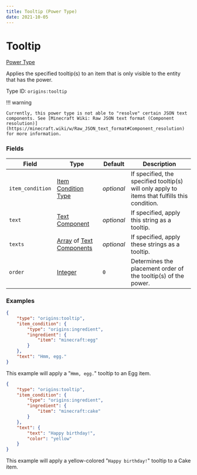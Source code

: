 ```yaml
---
title: Tooltip (Power Type)
date: 2021-10-05
---
```


# Tooltip

[Power Type](../power_types.md)

Applies the specified tooltip(s) to an item that is only visible to the entity that has the power.

Type ID: `origins:tooltip`


!!! warning

    Currently, this power type is not able to "resolve" certain JSON text components. See [Minecraft Wiki: Raw JSON text format (Component resolution)](https://minecraft.wiki/w/Raw_JSON_text_format#Component_resolution) for more information.


### Fields

Field | Type | Default | Description
------|------|---------|-------------
`item_condition` | [Item Condition Type](../item_condition_types.md) | _optional_ | If specified, the specified tooltip(s) will only apply to items that fulfills this condition.
`text` | [Text Component](../data_types/text_component.md) | _optional_ | If specified, apply this string as a tooltip.
`texts` | [Array](../data_types/array.md) of [Text Components](../data_types/text_component.md) | _optional_ | If specified, apply these strings as a tooltip.
`order` | [Integer](../data_types/integer.md) | `0` | Determines the placement order of the tooltip(s) of the power.


### Examples

```json
{
    "type": "origins:tooltip",
    "item_condition": {
        "type": "origins:ingredient",
        "ingredient": {
            "item": "minecraft:egg"
        }
    },
    "text": "Hmm, egg."
}
```

This example will apply a "`Hmm, egg.`" tooltip to an Egg item.
<br>

```json
{
    "type": "origins:tooltip",
    "item_condition": {
        "type": "origins:ingredient",
        "ingredient": {
            "item": "minecraft:cake"
        }
    },
    "text": {
        "text": "Happy birthday!",
        "color": "yellow"
    }
}
```

This example will apply a yellow-colored "`Happy birthday!`" tooltip to a Cake item.
